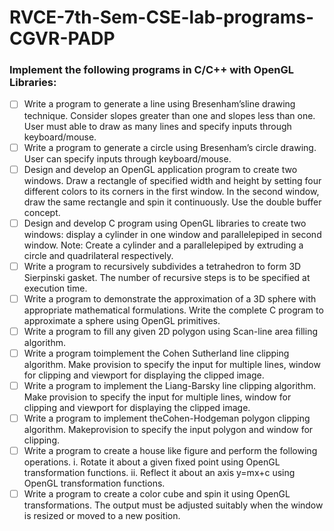 # RVCE-7th-Sem-CSE-lab-programs-CGVR-PADP


### Implement the following programs in C/C++ with OpenGL Libraries:

- [ ] Write a program to generate a line using Bresenham’sline drawing technique. Consider 
slopes greater than one and slopes less than one. User must able to draw as many lines and 
specify inputs through keyboard/mouse.
- [ ] Write a program to generate a circle using Bresenham’s circle drawing. User can specify 
inputs through keyboard/mouse.
- [ ] Design and develop an OpenGL application program to create two windows. Draw a 
rectangle of specified width and height by setting four different colors to its corners in the 
first window. In the second window, draw the same rectangle and spin it continuously. Use 
the double buffer concept.
- [ ] Design and develop C program using OpenGL libraries to create two windows: display 
a cylinder in one window and parallelepiped in second window.
Note: Create a cylinder and a parallelepiped by extruding a circle and quadrilateral 
respectively.
- [ ] Write a program to recursively subdivides a tetrahedron to form 3D Sierpinski gasket. 
The number of recursive steps is to be specified at execution time.
- [ ] Write a program to demonstrate the approximation of a 3D sphere with appropriate 
mathematical formulations. Write the complete C program to approximate a sphere using 
OpenGL primitives.
- [ ] Write a program to fill any given 2D polygon using Scan-line area filling algorithm.
- [ ] Write a program toimplement the Cohen Sutherland line clipping algorithm. Make 
provision to specify the input for multiple lines, window for clipping and viewport for 
displaying the clipped image.
- [ ] Write a program to implement the Liang-Barsky line clipping algorithm. Make provision 
to specify the input for multiple lines, window for clipping and viewport for displaying the 
clipped image.
- [ ] Write a program to implement theCohen-Hodgeman polygon clipping algorithm. 
Makeprovision to specify the input polygon and window for clipping.
- [ ] Write a program to create a house like figure and perform the following operations.
i. Rotate it about a given fixed point using OpenGL transformation functions.
ii. Reflect it about an axis y=mx+c using OpenGL transformation functions.
- [ ] Write a program to create a color cube and spin it using OpenGL transformations.
The output must be adjusted suitably when the window is resized or moved to a new 
position.
